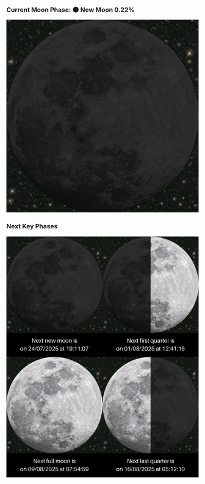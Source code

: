 ### Current Moon Phase: 🌑 New Moon 0.22%
![Moon Phase](moonphase.png)
### Next Key Phases
![Gallery](gallery.png)
